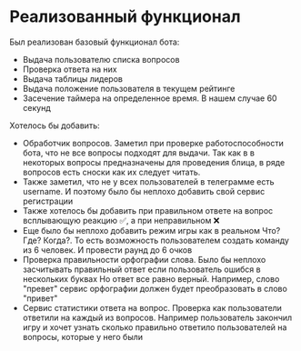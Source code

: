 # Реализованный функционал

Был реализован базовый функционал бота:

- Выдача пользователю списка вопросов
- Проверка ответа на них
- Выдача таблицы лидеров
- Выдача положение пользователя в текущем рейтинге
- Засечение таймера на определенное время. В нашем случае 60 секунд


Хотелось бы добавить:

- Обработчик вопросов. Заметил при проверке работоспособности бота, что не все вопросы подходят для выдачи. Так как в
в некоторых вопросы предназначены для проведения блица, в ряде вопросов есть сноски как их следует читать.
- Также заметил, что не у всех пользователей в телеграмме есть username. И поэтому было бы неплохо добавить свой сервис регистрации
- Также хотелось бы добавить при правильном ответе на вопрос всплывающую реакцию ✅, а при неправильном ❌
- Еще было бы неплохо добавить режим игры как в реальном Что? Где? Когда?. То есть возможность пользователем создать 
команду из 6 человек. И провести раунд до 6 очков
- Проверка правильности орфографии слова. Было бы неплохо засчитывать правильный ответ если пользователь ошибся в нескольких буквах
Но ответ все равно верный. Например, слово "превет" сервис орфографии должен будет преобразовать в слово "привет"
- Сервис статистики ответа на вопрос. Проверка как пользователи ответили на каждый из вопросов.
Например пользователь закончил игру и хочет узнать сколько правильно ответило пользователей на вопросы, которые у него были
